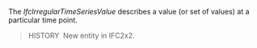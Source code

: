 The _IfcIrregularTimeSeriesValue_ describes a value (or set of values) at a particular time point.

> HISTORY&nbsp; New entity in IFC2x2.
